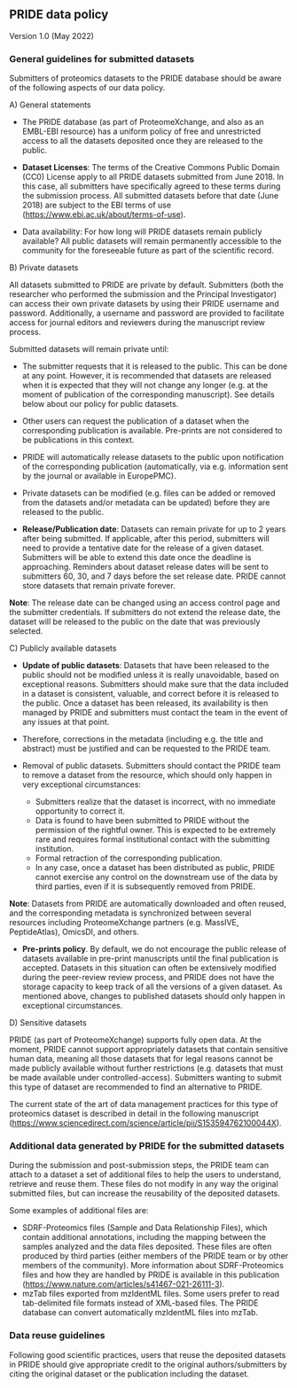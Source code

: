 
## PRIDE data policy
Version 1.0 (May 2022)


### General guidelines for submitted datasets

Submitters of proteomics datasets to the PRIDE database should be aware of the following aspects of our data policy.

A) General statements

- The PRIDE database (as part of ProteomeXchange, and also as an EMBL-EBI resource) has a uniform policy of free and unrestricted access to all the datasets deposited once they are released to the public.

- **Dataset Licenses**: The terms of the Creative Commons Public Domain (CC0) License apply to all PRIDE datasets submitted from June 2018. In this case, all submitters have specifically agreed to these terms during the submission process. All submitted datasets before that date (June 2018) are subject to the EBI terms of use (https://www.ebi.ac.uk/about/terms-of-use).

- Data availability: For how long will PRIDE datasets remain publicly available? All public datasets will remain permanently accessible to the community for the foreseeable future as part of the scientific record.

B) Private datasets

All datasets submitted to PRIDE are private by default. Submitters (both the researcher who performed the submission and the Principal Investigator) can access their own private datasets by using their PRIDE  username and password. Additionally, a username and password are provided to facilitate access for journal editors and reviewers during the manuscript review process.

Submitted datasets will remain private until:

- The submitter requests that it  is released to the public. This can be done at any point. However, it is recommended that datasets are released when it is expected that they will not change any longer  (e.g. at the moment of publication of the corresponding manuscript). See details below about our policy for public datasets.

- Other users can request the publication of a dataset when the corresponding publication is available. Pre-prints are not considered to be publications in this context.

- PRIDE will automatically release datasets to the public upon notification of the  corresponding publication (automatically, via e.g. information sent by the journal or available in EuropePMC).

- Private datasets can be modified (e.g. files can be added or removed from the datasets and/or metadata can be updated) before they are released to the public.

- **Release/Publication date**: Datasets can remain private for up to 2 years after being submitted. If applicable, after this period, submitters will need to provide a tentative date for the release of a given dataset. Submitters will be able to extend this date once the deadline is approaching. Reminders about dataset release dates will be sent to submitters 60, 30, and 7 days before the set release date. PRIDE cannot store datasets that remain private forever.

**Note**: The release date can be changed using an access control page and the submitter credentials. If submitters do not extend the release date, the dataset will be released to the public on the date that was previously selected.

C) Publicly available datasets

- **Update of public datasets**: Datasets that have been released to the public should not be modified unless it is really unavoidable, based on exceptional reasons. Submitters should make sure that the data included in a dataset is consistent, valuable, and correct before it is released to the public. Once a dataset has been released, its availability is then managed by PRIDE and submitters must contact the team in the event of any issues at that point.

- Therefore, corrections in the metadata (including e.g. the title and abstract) must be justified and can be requested to the PRIDE team.

- Removal of  public datasets. Submitters should contact the PRIDE team to remove a dataset from the resource, which should only happen in very exceptional circumstances:
  - Submitters realize that the dataset is incorrect, with no immediate opportunity to correct it.
  - Data is found to have been submitted to PRIDE without the permission of the rightful owner. This is expected to be extremely rare and requires formal institutional contact with the submitting institution.
  - Formal retraction of the corresponding publication.
  - In any case, once a  dataset has been distributed as public, PRIDE cannot exercise any control on the downstream use of the data by third parties, even if it is subsequently removed from PRIDE.

**Note**: Datasets from PRIDE are automatically downloaded and often reused, and the corresponding metadata is synchronized between  several  resources including ProteomeXchange partners (e.g. MassIVE, PeptideAtlas), OmicsDI, and others.

- **Pre-prints policy**. By default, we do not encourage the public release of datasets available in pre-print manuscripts until the final publication is accepted. Datasets in this situation can often be extensively modified during the peer-review review process, and PRIDE does not have the storage capacity to keep track of all the versions of a given dataset. As mentioned above, changes to published datasets should only happen in exceptional circumstances.

D) Sensitive datasets

PRIDE (as part of ProteomeXchange) supports fully open data. At the moment, PRIDE  cannot support appropriately datasets that contain sensitive human data, meaning all those datasets that for legal reasons cannot be made publicly available without further restrictions (e.g. datasets that must be made available under controlled-access). Submitters wanting to submit this type of dataset are recommended to find an alternative to PRIDE.

The current state of the art of data management practices for this type of proteomics dataset is described in detail in the following manuscript (https://www.sciencedirect.com/science/article/pii/S153594762100044X).


### Additional data generated by PRIDE for the submitted datasets

During the submission and post-submission steps, the PRIDE team can attach to a dataset a set of additional files to help the users to understand, retrieve and reuse them. These files do not modify in any way the original submitted files, but can increase the reusability of the deposited datasets.

Some examples of additional files are:

- SDRF-Proteomics files  (Sample and Data Relationship Files), which contain additional annotations, including the mapping between the samples analyzed and the data files deposited. These files are often produced by third parties (either members of the PRIDE team or by other members of the community). More information about SDRF-Proteomics files and how they are handled by PRIDE is available in this publication (https://www.nature.com/articles/s41467-021-26111-3).
- mzTab files exported from mzIdentML files. Some users prefer to read tab-delimited file formats instead of XML-based files. The PRIDE database can convert automatically mzIdentML files into mzTab.

### Data reuse guidelines

Following good scientific practices, users that reuse the deposited datasets in PRIDE should give appropriate credit to the original authors/submitters by citing the original dataset or the publication including  the dataset.







